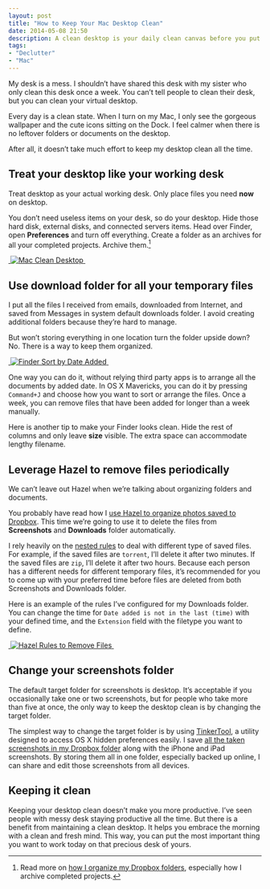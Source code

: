 ```yaml
---
layout: post
title: "How to Keep Your Mac Desktop Clean"
date: 2014-05-08 21:50
description: A clean desktop is your daily clean canvas before you put down the most important thing you need to work on.
tags:
- "Declutter"
- "Mac"
---
```


My desk is a mess. I shouldn’t have shared this desk with my sister who only clean this desk once a week. You can’t tell people to clean their desk, but you can clean your virtual desktop.

<!-- more -->

Every day is a clean state. When I turn on my Mac, I only see the gorgeous wallpaper and the cute icons sitting on the Dock. I feel calmer when there is no leftover folders or documents on the desktop.

After all, it doesn’t take much effort to keep my desktop clean all the time.

## Treat your desktop like your working desk

Treat desktop as your actual working desk. Only place files you need **now** on desktop.

You don’t need useless items on your desk, so do your desktop. Hide those hard disk, external disks, and connected servers items. Head over Finder, open **Preferences** and turn off everything. Create a folder as an archives for all your completed projects. Archive them.[^1]

[ ![Mac Clean Desktop][image-1] ][2]

## Use download folder for all your temporary files

I put all the files I received from emails, downloaded from Internet, and saved from Messages  in system default downloads folder. I avoid creating additional folders because they’re hard to manage. 

But won’t storing everything in one location turn the folder upside down? No. There is a way to keep them organized.

[ ![Finder Sort by Date Added][image-2] ][3]

One way you can do it, without relying third party apps is to arrange all the documents by added date. In OS X Mavericks, you can do it by pressing `Command+J` and choose how you want to sort or arrange the files. Once a week, you can remove files that have been added for longer than a week manually.

Here is another tip to make your Finder looks clean. Hide the rest of columns and only leave **size** visible. The extra space can accommodate lengthy filename.

## Leverage Hazel to remove files periodically

We can’t leave out Hazel when we’re talking about organizing folders and documents.

You probably have read how I [use Hazel to organize photos saved to Dropbox][4]. This time we’re going to use it to delete the files from **Screenshots** and **Downloads** folder automatically.

I rely heavily on the [nested rules][5] to deal with different type of saved files. For example, if the saved files are `torrent`, I’ll delete it after two minutes. If the saved files are `zip`, I’ll delete it after two hours. Because each person has a different needs for different temporary files, it’s recommended for you to come up with your preferred time before files are deleted from both Screenshots and Downloads folder.

Here is an example of the rules I’ve configured for my Downloads folder. You can change the time for `Date added is not in the last (time)` with your defined time, and the `Extension` field with the filetype you want to define.

[ ![Hazel Rules to Remove Files][image-3] ][6]

## Change your screenshots folder

The default target folder for screenshots is desktop. It’s  acceptable if you occasionally take one or two screenshots, but for people who take more than five at once, the only way to keep the desktop clean is by changing the target folder.

The simplest way to change the target folder is by using [TinkerTool][7], a utility designed to access OS X hidden preferences easily. I save [all the taken screenshots in my Dropbox folder][8] along with the iPhone and iPad screenshots. By storing them all in one folder, especially backed up online, I can share and edit those screenshots from all devices.

## Keeping it clean

Keeping your desktop clean doesn’t make you more productive. I’ve seen people with messy desk staying productive all the time. But there is a benefit from maintaining a clean desktop. It helps you embrace the morning with a clean and fresh mind. This way, you can put the most important thing you want to work today on that precious desk of yours.

[^1]:	Read more on [how I organize my Dropbox folders][1], especially how I archive completed projects.

[1]:	http://sayzlim.net/organize-files-in-dropbox "How I Organize Files in Dropbox - Sayz Lim"
[2]:	http://images.sayzlim.net/2014/05/finder_desktop.jpg "Mac Clean Desktop"
[3]:	http://images.sayzlim.net/2014/05/finder_view.jpg "Finder Sort by Date Added"
[4]:	http://sayzlim.net/move-entire-iphoto-library-to-dropbox/ "Move Entire iPhoto Library to Dropbox - Sayz Lim"
[5]:	http://sayzlim.net/nested-rules-osx "Why You Should Start Using OS X Nested Rules - Sayz Lim"
[6]:	http://images.sayzlim.net/2014/05/finder_hazel.jpg "Hazel Rules to Remove Files"
[7]:	http://www.bresink.com/osx/TinkerTool.html "TinkerTool: Description - Marcel Bresink Software-Systeme"
[8]:	http://sayzlim.net/manage-screenshots-hazel "Manage iPad and iPhone Screenshots with Hazel - Sayz Lim"

[image-1]:	http://images.sayzlim.net/2014/05/finder_desktop.jpg "Mac Clean Desktop"
[image-2]:	http://images.sayzlim.net/2014/05/finder_view.jpg "Finder Sort by Date Added"
[image-3]:	http://images.sayzlim.net/2014/05/finder_hazel.jpg "Hazel Rules to Remove Files"